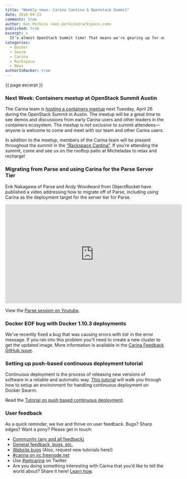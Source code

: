 ```yaml
---
title: "Weekly news: Carina Cantina & Openstack Summit"
date: 2016-04-22
comments: true
author: Ken Perkins <ken.perkins@rackspace.com>
published: true
excerpt: >
  It's almost OpenStack Summit time! That means we're gearing up for our Containers meetup and the Rackspace Cantina. We also have a new tutorial about push-based continuous deployment on Docker Swarm and a Video Session about migrating from Parse to ObjectRocket and Carina.
categories:
  - Docker
  - Swarm
  - Carina
  - Rackspace
  - News
authorIsRacker: true
---
```


{{ page.excerpt }}

### Next Week: Containers meetup at OpenStack Summit Austin

The Carina team is [hosting a containers meetup](https://getcarina.com/blog/container-day-austin-summit/) next Tuesday,  April 26 during the OpenStack Summit in Austin. The meetup will be a great time to see demos and discussions from early Carina users and other leaders in the containers ecosystem. The meetup is _not exclusive_ to summit attendees—anyone is welcome to come and meet with our team and other Carina users.

In addition to the meetup, members of the Carina team will be present throughout the summit in the [“Rackspace Cantina”](http://blog.rackspace.com/relax-recharge-rackspace-cantina-openstack-summit-austin/). If you’re attending the summit, come and see us on the rooftop patio at Micheladas to relax and recharge!

### Migrating from Parse and using Carina for the Parse Server Tier

Erik Nakagawa of Parse and Andy Woodward from ObjectRocket have published a video addressing how to migrate off of Parse, including using Carina as the deployment target for the server tier for Parse.

<iframe width="560" height="315" src="https://www.youtube.com/embed/HJ-iI-OiGCY" frameborder="0" allowfullscreen></iframe>

View the [Parse session on Youtube](https://youtu.be/HJ-iI-OiGCY).

### Docker EOF bug with Docker 1.10.3 deployments

We've recently fixed a bug that was causing errors with `EOF` in the error message. If you ran into this problem you'll need to create a new cluster to get the updated image. More information is available in the [Carina Feedback GitHub issue](https://github.com/getcarina/feedback/issues/65).

### Setting up push-based continuous deployment tutorial

Continuous deployment is the process of releasing new versions of software in a reliable and automatic way. [This tutorial](https://getcarina.com/docs/tutorials/push-based-cd/) will walk you through how to setup an environment for handling continuous deployment on Docker Swarm.

Read the [Tutorial on push based continuous deployment](https://getcarina.com/docs/tutorials/push-based-cd/).

### User feedback

As a quick reminder, we live and thrive on user feedback. Bugs? Sharp edges? Want a pony? Please get in touch:

* [Community (any and all feedback)](https://community.getcarina.com/)
* [General feedback, bugs, etc.](https://github.com/getcarina/feedback)
* [Website bugs](https://github.com/getcarina/getcarina.com/issues) (Also, request new tutorials here!)
* [#carina on irc.freenode.net](https://botbot.me/freenode/carina/)
* Use [#getcarina](https://twitter.com/search?q=%23getcarina) on Twitter
* Are you doing something interesting with Carina that you’d like to tell the world about? Share it here! [Learn how](https://github.com/getcarina/getcarina.com/blob/master/CONTRIBUTING.md).
